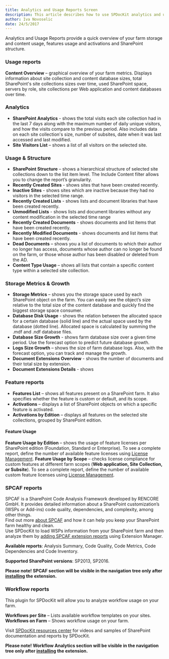 ```yaml
---
title: Analytics and Usage Reports Screen
description: This article describes how to use SPDocKit analytics and usage section to quickly get an overview of your farm storage and content usage, features usage and activations and SharePoint structure.
author: Iva Novoselic
date: 24/5/2017
---
```


Analytics and Usage Reports provide a quick overview of your farm storage and content usage, features usage and activations and SharePoint structure.


### Usage reports
__Content Overview__ – graphical overview of your farm metrics. Displays information about site collection and content database sizes, total SharePoint's site collections sizes over time, used SharePoint space, servers by role, site collections per Web application and content databases over time.  

### Analytics
* __SharePoint Analytics__ - shows the total visits each site collection had in the last 7 days along with the maximum number of daily unique visitors, and how the visits compare to the previous period. Also includes data on each site collection's size, number of subsites, date when it was last accessed and last modified. 
* __Site Visitors List__ – shows a list of all visitors on the selected site. 

###  Usage & Structure
* __SharePoint Structure__ – shows a hierarchical structure of selected site collections down to the list item level. The Include Content filter allows you to change the report’s granularity.
* __Recently Created Sites__ - shows sites that have been created recently.
* __Inactive Sites__ - shows sites which are inactive because they had no visitors in the selected time range.
* __Recently Created Lists__ - shows lists and document libraries that have been created recently.
* __Unmodified Lists__ - shows lists and document libraries without any content modification in the selected time range
* __Recently Created Documents__ - shows documents and list items that have been created recently.
* __Recently Modified Documents__ - shows documents and list items that have been created recently.
* __Dead Documents__ – shows you a list of documents to which their author no longer has access, documents whose author can no longer be found on the farm, or those whose author has been disabled or deleted from the AD.  
* __Content Type Usage__ – shows all lists that contain a specific content type within a selected site collection.  
 
### Storage Metrics & Growth
* __Storage Metrics__ – shows you the storage space used by each SharePoint object on the farm. You can easily see the object’s size relative to the total size of the content database and quickly find the biggest storage space consumer. 
* __Database Disk Usage__ - shows the relation between the allocated space for a certain database (solid line) and the actual space used by the database (dotted line). Allocated space is calculated by summing the .mdf and .ndf database files.
* __Database Size Growth__ - shows farm database size over a given time period. Use the forecast option to predict future database growth.
* __Logs Size Growth__ – shows the size of farm database logs. Also, with the forecast option, you can track and manage the growth.
* __Document Extensions Overview__ - shows the number of documents and their total size by extension.
* __Document Extensions Details__ - shows
  
### Feature reports
* __Features List__ – shows all features present on a SharePoint farm. It also specifies whether the feature is custom or default, and its scope. 
* __Activations__ – displays a list of SharePoint objects on which a specific feature is activated.
* __Activations by Edition__ – displays all features on the selected site collections, grouped by SharePoint edition.  
#### Feature Usage
__Feature Usage by Edition__ – shows the usage of feature licenses per SharePoint edition (Foundation, Standard or Enterprise). To see a complete report, define the number of available feature licenses using [License Management](#internal/get-to-know-spdockit/backstage-screen/license-management).
__Feature Usage by Scope__ – checks license compliance for custom features at different farm scopes (__Web application, Site Collection, or Subsite__). To see a complete report, define the number of available custom feature licenses using [License Management](#internal/get-to-know-spdockit/backstage-screen/license-management).

### SPCAF reports
SPCAF is a SharePoint Code Analysis Framework developed by RENCORE GmbH. It provides detailed information about a SharePoint customization’s (WSPs or Add-ins) code quality, dependencies, and complexity, among other things.  
Find out more [about SPCAF](https://www.spcaf.com/) and how it can help you keep your SharePoint farm healthy and clean.       
Use SPDocKit to load WSPs information from your SharePoint farm and then analyze them by [adding SPCAF extension reports](#internal/how-to/reports/install-spdockit-extensions) using Extension Manager. 

__Available reports__: Analysis Summary, Code Quality, Code Metrics, Code Dependencies and Code Inventory.  

__Supported SharePoint versions__: SP2013, SP2016.

__Please note! SPCAF section will be visible in the navigation tree only after [installing](#internal/configure-and-extend-spdockit/extend-spdockit/install-spdockit-extensions/) the extension.__


### Workflow reports
This plugin for SPDocKit will allow you to analyze workflow usage on your farm.

__Workflows per Site__ – Lists available workflow templates on your sites.  
__Workflows on Farm__ – Shows workflow usage on your farm.

Visit [SPDocKit resources center](https://www.spdockit.com/resources/reports) for videos and samples of SharePoint documentation and reports by SPDocKit.

__Please note! Workflow Analytics section will be visible in the navigation tree only after [installing](#internal/configure-and-extend-spdockit/extend-spdockit/install-spdockit-extensions/) the extension.__
